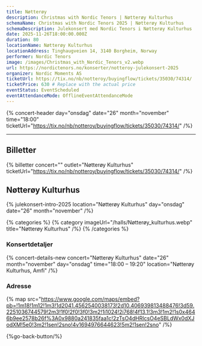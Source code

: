 ```yaml
---
title: Nøtterøy
description: Christmas with Nordic Tenors | Nøtterøy Kulturhus
schemaName: Christmas with Nordic Tenors 2025 | Nøtterøy Kulturhus
schemaDescription: Julekonsert med Nordic Tenors i Nøtterøy Kulturhus
date: 2025-11-26T18:00:00.000Z
duration: 80
locationName: Nøtterøy Kulturhus
locationAddress: Tinghaugveien 14, 3140 Borgheim, Norway
performer: Nordic Tenors
image: /images/Christmas_with_Nordic_Tenors_v2.webp
url: https://nordictenors.no/konserter/notteroy-julekonsert-2025
organizer: Nordic Moments AS
ticketUrl: https://tix.no/nb/notteroy/buyingflow/tickets/35030/74314/
ticketPrice: 630 # Replace with the actual price
eventStatus: EventScheduled
eventAttendanceMode: OfflineEventAttendanceMode
---
```


{% concert-header day="onsdag" date="26" month="november" time="18:00" ticketUrl="https://tix.no/nb/notteroy/buyingflow/tickets/35030/74314/" /%}

---

## Billetter

{% billetter concert="" outlet="Nøtterøy Kulturhus" ticketUrl="https://tix.no/nb/notteroy/buyingflow/tickets/35030/74314/" /%}

## Nøtterøy Kulturhus

{% julekonsert-intro-2025 location="Nøtterøy Kulturhus" day="onsdag" date="26" month="november" /%}

{% categories %}
{% category imageUrl="/halls/Nøtterøy_kulturhus.webp" title="Nøtterøy Kulturhus" /%}
{% /categories %}

### Konsertdetaljer

{% concert-details-new concert="Nøtterøy Kulturhus" date="26" month="november" day="onsdag" time="18:00 – 19:20" location="Nøtterøy Kulturhus, Amfi" /%}

### Adresse

{% map src="https://www.google.com/maps/embed?pb=!1m18!1m12!1m3!1d2041.4562540038173!2d10.406939813488476!3d59.2251036744579!2m3!1f0!2f0!3f0!3m2!1i1024!2i768!4f13.1!3m3!1m2!1s0x4646b9ee2578b26f%3A0x9880a241835faa1c!2zTsO4dHRlcsO4eSBLdWx0dXJodXM!5e0!3m2!1sen!2sno!4v1694976644623!5m2!1sen!2sno" /%}

{%go-back-button/%}
